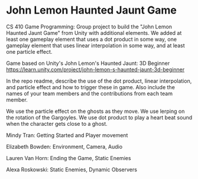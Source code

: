 # John Lemon Haunted Jaunt Game
CS 410 Game Programming: Group project to build the "John Lemon Haunted Jaunt Game" from Unity with additional elements. We added at least one gameplay element that uses a dot product in some way, one gameplay element that uses linear interpolation in some way, and at least one particle effect.

Game based on Unity's John Lemon's Haunted Jaunt: 3D Beginner https://learn.unity.com/project/john-lemon-s-haunted-jaunt-3d-beginner

In the repo readme, describe the use of the dot 
product, linear interpolation, and particle effect and how to trigger these in game. Also include 
the names of your team members and the contributions from each team member.

We use the particle effect on the ghosts as they move.
We use lerping on the rotation of the Gargoyles.
We use dot product to play a heart beat sound when the character gets close to a ghost.

Mindy Tran: Getting Started and Player movement

Elizabeth Bowden: Environment, Camera, Audio

Lauren Van Horn: Ending the Game, Static Enemies

Alexa Roskowski: Static Enemies, Dynamic Observers
